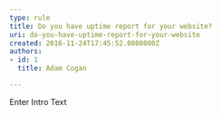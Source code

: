 ```yaml
---
type: rule
title: Do you have uptime report for your website?
uri: do-you-have-uptime-report-for-your-website
created: 2016-11-24T17:45:52.0000000Z
authors:
- id: 1
  title: Adam Cogan

---
```




<span class='intro'> Enter Intro Text </span>




